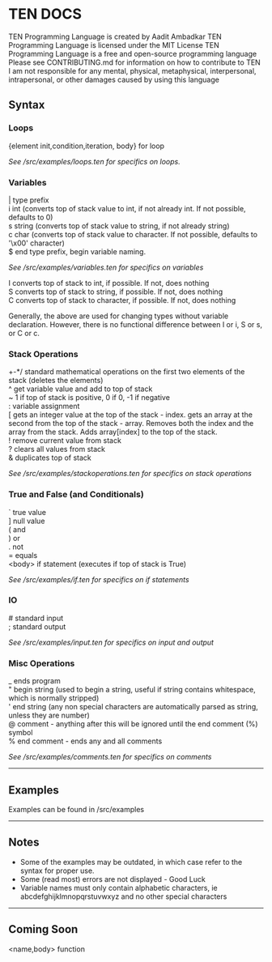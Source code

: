 # TEN DOCS

TEN Programming Language is created by Aadit Ambadkar
TEN Programming Language is licensed under the MIT License
TEN Programming Language is a free and open-source programming language
Please see CONTRIBUTING.md for information on how to contribute to TEN
I am not responsible for any mental, physical, metaphysical, interpersonal, intrapersonal, or other damages caused by using this language

## Syntax           
                                                    
### Loops

{element init,condition,iteration, body} for loop

_See /src/examples/loops.ten for specifics on loops._

### Variables

| type prefix\
i int (converts top of stack value to int, if not already int. If not possible, defaults to 0)\
s string (converts top of stack value to string, if not already string)\
c char (converts top of stack value to character. If not possible, defaults to '\x00' character)\
$ end type prefix, begin variable naming.

_See /src/examples/variables.ten for specifics on variables_

I converts top of stack to int, if possible. If not, does nothing\
S converts top of stack to string, if possible. If not, does nothing\
C converts top of stack to character, if possible. If not, does nothing

Generally, the above are used for changing types without variable declaration. However, there is no functional difference between I or i, S or s, or C or c.

### Stack Operations
                                                                               
+-*/ standard mathematical operations on the first two elements of the stack (deletes the elements)\
^ get variable value and add to top of stack\
~ 1 if top of stack is positive, 0 if 0, -1 if negative\
: variable assignment\
\[ gets an integer value at the top of the stack - index. gets an array at the second from the top of the stack - array. Removes both the index and the array from the stack. Adds array\[index\] to the top of the stack.\
! remove current value from stack\
? clears all values from stack\
& duplicates top of stack

_See /src/examples/stackoperations.ten for specifics on stack operations_

### True and False (and Conditionals)

\` true value\
\] null value\
\( and\
\) or\
\. not\
\= equals\
\<body\> if statement (executes if top of stack is True)

_See /src/examples/if.ten for specifics on if statements_
### IO

\# standard input\
\; standard output

_See /src/examples/input.ten for specifics on input and output_

### Misc Operations
                                                                                                                                                               
\_ ends program\
\" begin string (used to begin a string, useful if string contains whitespace, which is normally stripped)\
\' end string (any non special characters are automatically parsed as string, unless they are number)\
\@ comment - anything after this will be ignored until the end comment (%) symbol\
\% end comment - ends any and all comments

_See /src/examples/comments.ten for specifics on comments_

_____________

## Examples

Examples can be found in /src/examples
_________________________________________________________________________________________________________________________________________________________________________________

## Notes

* Some of the examples may be outdated, in which case refer to the syntax for proper use.
* Some (read most) errors are not displayed - Good Luck
* Variable names must only contain alphabetic characters, ie abcdefghijklmnopqrstuvwxyz and no other special characters
_________________________________________________________________________________________________________________________________________________________________________________

## Coming Soon
                                                                                          
<name,body> function
